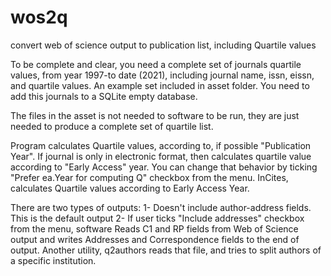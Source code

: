 # wos2q
convert web of science output to publication list, including Quartile values

To be complete and clear, you need a complete set of journals quartile values, from year 1997-to date (2021), including journal name, issn, eissn, and quartile values. An example set included in asset folder. You need to add this journals to a SQLite empty database.

The files in the asset is not needed to software to be run, they are just needed to produce a complete set of quartile list.

Program calculates Quartile values, according to, if possible "Publication Year". If journal is only in electronic format, then calculates quartile value according to "Early Access" year. You can change that behavior by ticking "Prefer ea.Year for computing Q" checkbox from the menu. InCites, calculates Quartile values according to Early Access Year.

There are two types of outputs:
1- Doesn't include author-address fields. This is the default output
2- If user ticks "Include addresses" checkbox from the menu, software Reads C1 and RP fields from Web of Science output and writes Addresses and Correspondence fields to the end of output.  Another utility, q2authors reads that file, and tries to split authors of a specific institution.
